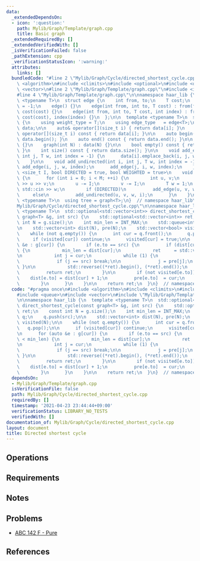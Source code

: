 ```yaml
---
data:
  _extendedDependsOn:
  - icon: ':question:'
    path: Mylib/Graph/Template/graph.cpp
    title: Basic graph
  _extendedRequiredBy: []
  _extendedVerifiedWith: []
  _isVerificationFailed: false
  _pathExtension: cpp
  _verificationStatusIcon: ':warning:'
  attributes:
    links: []
  bundledCode: "#line 2 \"Mylib/Graph/Cycle/directed_shortest_cycle.cpp\"\n#include\
    \ <algorithm>\n#include <climits>\n#include <optional>\n#include <queue>\n#include\
    \ <vector>\n#line 2 \"Mylib/Graph/Template/graph.cpp\"\n#include <iostream>\n\
    #line 4 \"Mylib/Graph/Template/graph.cpp\"\n\nnamespace haar_lib {\n  template\
    \ <typename T>\n  struct edge {\n    int from, to;\n    T cost;\n    int index\
    \ = -1;\n    edge() {}\n    edge(int from, int to, T cost) : from(from), to(to),\
    \ cost(cost) {}\n    edge(int from, int to, T cost, int index) : from(from), to(to),\
    \ cost(cost), index(index) {}\n  };\n\n  template <typename T>\n  struct graph\
    \ {\n    using weight_type = T;\n    using edge_type   = edge<T>;\n\n    std::vector<std::vector<edge<T>>>\
    \ data;\n\n    auto& operator[](size_t i) { return data[i]; }\n    const auto&\
    \ operator[](size_t i) const { return data[i]; }\n\n    auto begin() const { return\
    \ data.begin(); }\n    auto end() const { return data.end(); }\n\n    graph()\
    \ {}\n    graph(int N) : data(N) {}\n\n    bool empty() const { return data.empty();\
    \ }\n    int size() const { return data.size(); }\n\n    void add_edge(int i,\
    \ int j, T w, int index = -1) {\n      data[i].emplace_back(i, j, w, index);\n\
    \    }\n\n    void add_undirected(int i, int j, T w, int index = -1) {\n     \
    \ add_edge(i, j, w, index);\n      add_edge(j, i, w, index);\n    }\n\n    template\
    \ <size_t I, bool DIRECTED = true, bool WEIGHTED = true>\n    void read(int M)\
    \ {\n      for (int i = 0; i < M; ++i) {\n        int u, v;\n        std::cin\
    \ >> u >> v;\n        u -= I;\n        v -= I;\n        T w = 1;\n        if (WEIGHTED)\
    \ std::cin >> w;\n        if (DIRECTED)\n          add_edge(u, v, w, i);\n   \
    \     else\n          add_undirected(u, v, w, i);\n      }\n    }\n  };\n\n  template\
    \ <typename T>\n  using tree = graph<T>;\n}  // namespace haar_lib\n#line 8 \"\
    Mylib/Graph/Cycle/directed_shortest_cycle.cpp\"\n\nnamespace haar_lib {\n  template\
    \ <typename T>\n  std::optional<std::vector<int>> direct_shortest_cycle(const\
    \ graph<T> &g, int src) {\n    std::optional<std::vector<int>> ret;\n    const\
    \ int N = g.size();\n    int min_len = INT_MAX;\n    std::queue<int> q;\n    q.push(src);\n\
    \n    std::vector<int> dist(N), pre(N);\n    std::vector<bool> visited(N);\n\n\
    \    while (not q.empty()) {\n      int cur = q.front();\n      q.pop();\n\n \
    \     if (visited[cur]) continue;\n      visited[cur] = true;\n\n      for (auto\
    \ &e : g[cur]) {\n        if (e.to == src) {\n          if (dist[cur] < min_len)\
    \ {\n            min_len = dist[cur];\n            ret     = std::vector<int>();\n\
    \n            int j = cur;\n            while (1) {\n              (*ret).push_back(j);\n\
    \              if (j == src) break;\n\n              j = pre[j];\n           \
    \ }\n\n            std::reverse((*ret).begin(), (*ret).end());\n          }\n\n\
    \          return ret;\n        }\n\n        if (not visited[e.to]) {\n      \
    \    dist[e.to] = dist[cur] + 1;\n          pre[e.to]  = cur;\n          q.push(e.to);\n\
    \        }\n      }\n    }\n\n    return ret;\n  }\n}  // namespace haar_lib\n"
  code: "#pragma once\n#include <algorithm>\n#include <climits>\n#include <optional>\n\
    #include <queue>\n#include <vector>\n#include \"Mylib/Graph/Template/graph.cpp\"\
    \n\nnamespace haar_lib {\n  template <typename T>\n  std::optional<std::vector<int>>\
    \ direct_shortest_cycle(const graph<T> &g, int src) {\n    std::optional<std::vector<int>>\
    \ ret;\n    const int N = g.size();\n    int min_len = INT_MAX;\n    std::queue<int>\
    \ q;\n    q.push(src);\n\n    std::vector<int> dist(N), pre(N);\n    std::vector<bool>\
    \ visited(N);\n\n    while (not q.empty()) {\n      int cur = q.front();\n   \
    \   q.pop();\n\n      if (visited[cur]) continue;\n      visited[cur] = true;\n\
    \n      for (auto &e : g[cur]) {\n        if (e.to == src) {\n          if (dist[cur]\
    \ < min_len) {\n            min_len = dist[cur];\n            ret     = std::vector<int>();\n\
    \n            int j = cur;\n            while (1) {\n              (*ret).push_back(j);\n\
    \              if (j == src) break;\n\n              j = pre[j];\n           \
    \ }\n\n            std::reverse((*ret).begin(), (*ret).end());\n          }\n\n\
    \          return ret;\n        }\n\n        if (not visited[e.to]) {\n      \
    \    dist[e.to] = dist[cur] + 1;\n          pre[e.to]  = cur;\n          q.push(e.to);\n\
    \        }\n      }\n    }\n\n    return ret;\n  }\n}  // namespace haar_lib\n"
  dependsOn:
  - Mylib/Graph/Template/graph.cpp
  isVerificationFile: false
  path: Mylib/Graph/Cycle/directed_shortest_cycle.cpp
  requiredBy: []
  timestamp: '2021-04-23 23:44:44+09:00'
  verificationStatus: LIBRARY_NO_TESTS
  verifiedWith: []
documentation_of: Mylib/Graph/Cycle/directed_shortest_cycle.cpp
layout: document
title: Directed shortest cycle
---
```


## Operations

## Requirements

## Notes

## Problems

- [ABC 142 F - Pure](https://atcoder.jp/contests/abc142/tasks/abc142_f)

## References

